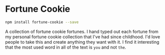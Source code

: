 # Fortune Cookie

```bash
npm install fortune-cookie --save
```

A collection of fortune cookie fortunes. I hand typed out each fortune from my personal fortune cookie collection that I've had since childhood. I'd love people to take this and create anything they want with it. I find it interesting that the most used word in all of the text is `you` and not `the`.
